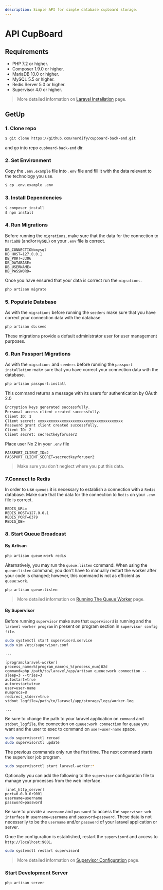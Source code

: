 ```yaml
---
description: Simple API for simple database cupboard storage.
---
```


# API CupBoard

## Requirements

* PHP 7.2 or higher.
* Composer 1.9.0 or higher.
* MariaDB 10.0 or higher.
* MySQL 5.5 or higher.
* Redis Server 5.0 or higher.
* Supervisor 4.0 or higher.

> More detailed information on [Laravel Installation](https://laravel.com/docs/6.x/installation#server-requirements) page.

## GetUp

### 1. Clone repo

```bash
$ git clone https://github.com/nerdify/cupboard-back-end.git
```

and go into repo `cupboard-back-end` dir.

### 2. Set Environment

Copy the `.env.example` file into `.env` file and fill it with the data relevant to the technology you use.

```bash
$ cp .env.example .env
```

### 3. Install Dependencies

```bash
$ composer install
$ npm install
```

### 4. Run Migrations

Before running the `migrations`, make sure that the data for the connection to `MariaDB` \(and/or `MySQL`\) on your `.env` file is correct.

```text
DB_CONNECTION=mysql
DB_HOST=127.0.0.1
DB_PORT=3306
DB_DATABASE=
DB_USERNAME=
DB_PASSWORD=
```

Once you have ensured that your data is correct run the `migrations`.

```bash
php artisan migrate
```

### 5. Populate Database

As with the `migrations` before running the `seeders` make sure that you have correct your connection data with the database.

```bash
php artisan db:seed
```

These migrations provide a default administrator user for user management purposes.

### 6. Run Passport Migrations

As with the `migrations` and `seeders` before running the `passport installation` make sure that you have correct your connection data with the database.

```bash
php artisan passport:install
```

This command returns a message with its users for authentication by OAuth 2.0

```bash
Encryption keys generated successfully.
Personal access client created successfully.
Client ID: 1
Client secret: xxxxxxxxxxxxxxxxxxxxxxxxxxxxxxxxxxxxxxx
Password grant client created successfully.
Client ID: 2
Client secret: secrectkeyforuser2
```

Place user No 2 in your `.env` file

```text
PASSPORT_CLIENT_ID=2
PASSPORT_CLIENT_SECRET=secrectkeyforuser2
```

> Make sure you don't neglect where you put this data.

### 7.Connect to Redis

In order to use `queues` it is necessary to establish a connection with a `Redis` database. Make sure that the data for the connection to `Redis` on your `.env` file is correct.

```text
REDIS_URL=
REDIS_HOST=127.0.0.1
REDIS_PORT=6379
REDIS_DB=
```

### 8. Start Queue Broadcast

#### By Artisan

```bash
php artisan queue:work redis
```

Alternatively, you may run the `queue:listen` command. When using the `queue:listen` command, you don't have to manually restart the worker after your code is changed; however, this command is not as efficient as `queue:work`.

```bash
php artisan queue:listen
```

> More detailed information on [Running The Queue Worker](https://laravel.com/docs/master/queues#running-the-queue-worker) page.

#### By Supervisor

Before running `supervisor` make sure that `supervisord` is running and the `laravel worker program` in present on program section in `supervisor config file`.

```bash
sudo systemctl start supervisord.service
sudo vim /etc/supervisor.conf
```

```text
...

[program:laravel-worker]
process_name=%(program_name)s_%(process_num)02d
command=php /path/to/laravel/app/artisan queue:work connection --sleep=3 --tries=3
autostart=true
autorestart=true
user=user-name
numprocs=8
redirect_stderr=true
stdout_logfile=/path/to/laravel/app/storage/logs/worker.log

...
```

Be sure to change the path to your laravel application on `command` and `stdout_logfile`, the connection on `queue:work connection` for `queue` you want and the user to exec to command on `user=user-name` space.

```bash
sudo supervisorctl reread
sudo supervisorctl update
```

The previous commands only run the first time. The next command starts the supervisor job program.

```bash
sudo supervisorctl start laravel-worker:*
```

Optionally you can add the following to the `supervisor` configuration file to manage your processes from the web interface.

```text
[inet_http_server]
port=0.0.0.0:9001
username=username
password=password
```

Be sure to provide a `username` and `password` to access the `supervisor web interface` in `username=username` and `password=password`. These data is not necessarily to be the `username` and/or `password` of your laravel application or server.

Once the configuration is established, restart the `supervisord` and access to `http://localhost:9001`.

```bash
sudo systemctl restart supervisord
```

> More detailed information on [Supervisor Configuration](https://laravel.com/docs/master/queues#supervisor-configuration) page.

### Start Development Server

```bash
php artisan server
```



